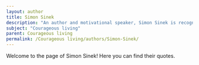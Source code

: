 ```yaml
---
layout: author
title: Simon Sinek
description: "An author and motivational speaker, Simon Sinek is recognized for his insights on leadership and courage. His book \"Start With Why\" and his talks focus on the courage it takes to lead and inspire others."
subject: "Courageous living"
parent: Courageous living
permalink: /Courageous living/authors/Simon-Sinek/
---
```


Welcome to the page of Simon Sinek! Here you can find their quotes.
